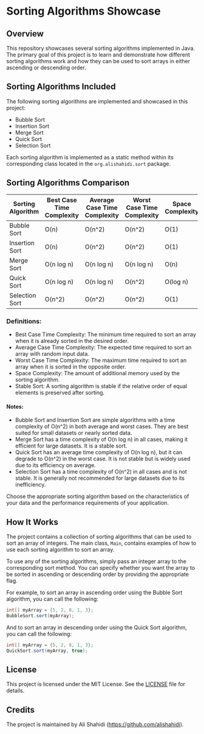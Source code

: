 # Sorting Algorithms Showcase

## Overview

This repository showcases several sorting algorithms implemented in Java. The primary goal of this project is to learn and demonstrate how different sorting algorithms work and how they can be used to sort arrays in either ascending or descending order.

## Sorting Algorithms Included

The following sorting algorithms are implemented and showcased in this project:

- Bubble Sort
- Insertion Sort
- Merge Sort
- Quick Sort
- Selection Sort

Each sorting algorithm is implemented as a static method within its corresponding class located in the `org.alishahidi.sort` package.

## Sorting Algorithms Comparison

| Sorting Algorithm | Best Case Time Complexity | Average Case Time Complexity | Worst Case Time Complexity | Space Complexity | Stable Sort |
|-------------------|---------------------------|-----------------------------|---------------------------|------------------|-------------|
| Bubble Sort       | O(n)                      | O(n^2)                      | O(n^2)                    | O(1)             | Yes         |
| Insertion Sort    | O(n)                      | O(n^2)                      | O(n^2)                    | O(1)             | Yes         |
| Merge Sort        | O(n log n)                | O(n log n)                  | O(n log n)                | O(n)             | Yes         |
| Quick Sort        | O(n log n)                | O(n log n)                  | O(n^2)                    | O(log n)         | No          |
| Selection Sort    | O(n^2)                    | O(n^2)                      | O(n^2)                    | O(1)             | No          |

### Definitions:

- Best Case Time Complexity: The minimum time required to sort an array when it is already sorted in the desired order.
- Average Case Time Complexity: The expected time required to sort an array with random input data.
- Worst Case Time Complexity: The maximum time required to sort an array when it is sorted in the opposite order.
- Space Complexity: The amount of additional memory used by the sorting algorithm.
- Stable Sort: A sorting algorithm is stable if the relative order of equal elements is preserved after sorting.

#### Notes:

- Bubble Sort and Insertion Sort are simple algorithms with a time complexity of O(n^2) in both average and worst cases. They are best suited for small datasets or nearly sorted data.
- Merge Sort has a time complexity of O(n log n) in all cases, making it efficient for large datasets. It is a stable sort.
- Quick Sort has an average time complexity of O(n log n), but it can degrade to O(n^2) in the worst case. It is not stable but is widely used due to its efficiency on average.
- Selection Sort has a time complexity of O(n^2) in all cases and is not stable. It is generally not recommended for large datasets due to its inefficiency.

Choose the appropriate sorting algorithm based on the characteristics of your data and the performance requirements of your application.

## How It Works

The project contains a collection of sorting algorithms that can be used to sort an array of integers. The main class, `Main`, contains examples of how to use each sorting algorithm to sort an array.

To use any of the sorting algorithms, simply pass an integer array to the corresponding sort method. You can specify whether you want the array to be sorted in ascending or descending order by providing the appropriate flag.

For example, to sort an array in ascending order using the Bubble Sort algorithm, you can call the following:

```java
int[] myArray = {5, 2, 8, 1, 3};
BubbleSort.sort(myArray);
```
And to sort an array in descending order using the Quick Sort algorithm, you can call the following:
```java
int[] myArray = {5, 2, 8, 1, 3};
QuickSort.sort(myArray, true);
```

## License

This project is licensed under the MIT License. See the [LICENSE](LICENSE) file for details.

## Credits

The project is maintained by Ali Shahidi (https://github.com/alishahidi).
